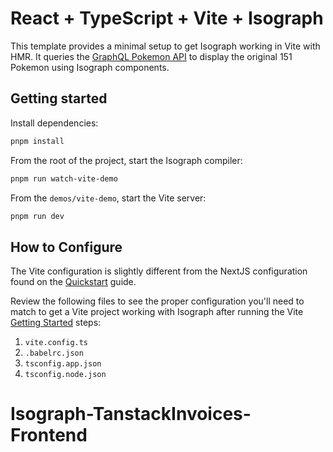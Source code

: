 # React + TypeScript + Vite + Isograph

This template provides a minimal setup to get Isograph working in Vite with HMR. It queries the [GraphQL Pokemon API](https://graphql-pokemon.js.org) to display the original 151 Pokemon using Isograph components.

## Getting started

Install dependencies:

```bash
pnpm install
```

From the root of the project, start the Isograph compiler:

```bash
pnpm run watch-vite-demo
```

From the `demos/vite-demo`, start the Vite server:

```bash
pnpm run dev
```

## How to Configure

The Vite configuration is slightly different from the NextJS configuration found on the [Quickstart](https://isograph.dev/docs/quickstart/) guide.

Review the following files to see the proper configuration you'll need to match to get a Vite project working with Isograph after running the Vite [Getting Started](https://vite.dev/guide/#scaffolding-your-first-vite-project) steps:

1. `vite.config.ts`
2. `.babelrc.json`
3. `tsconfig.app.json`
4. `tsconfig.node.json`
# Isograph-TanstackInvoices-Frontend
